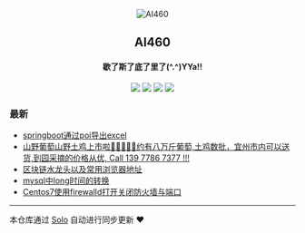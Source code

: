 <p align="center"><img alt="AI460" src="https://static.b3log.org/images/brand/solo-32.png"></p><h2 align="center">
AI460
</h2>

<h4 align="center">歇了斯了底了里了(^.^)YYa!!</h4>
<p align="center"><a title="AI460" target="_blank" href="https://github.com/AIMuLang/solo-blog"><img src="https://img.shields.io/github/last-commit/AIMuLang/solo-blog.svg?style=flat-square&color=FF9900"></a>
<a title="GitHub repo size in bytes" target="_blank" href="https://github.com/AIMuLang/solo-blog"><img src="https://img.shields.io/github/repo-size/AIMuLang/solo-blog.svg?style=flat-square"></a>
<a title="Solo Version" target="_blank" href="https://github.com/b3log/solo/releases"><img src="https://img.shields.io/badge/solo-3.6.4-f1e05a.svg?style=flat-square&color=blueviolet"></a>
<a title="Hits" target="_blank" href="https://github.com/b3log/hits"><img src="https://hits.b3log.org/AIMuLang/solo-blog.svg"></a></p>

### 最新

* [springboot通过poi导出excel](https://blog.youyixing.top/articles/2019/09/04/1567591766877.html)
* [山野葡萄山野土鸡上市啦🍇🐔🍇🐔🍇约有八万斤葡萄,土鸡数批，宜州市内可以送货,到园采摘的价格从优, Call  139 7786 7377 !!!](https://blog.youyixing.top/articles/2019/08/28/1566921930802.html)
* [区块链水龙头以及常用浏览器地址](https://blog.youyixing.top/articles/2019/08/16/1565930285587.html)
* [mysql中long时间的转换](https://blog.youyixing.top/articles/2019/08/14/1565778996170.html)
* [Centos7使用firewalld打开关闭防火墙与端口](https://blog.youyixing.top/articles/2019/08/12/1565624406448.html)



---

本仓库通过 [Solo](https://github.com/b3log/solo) 自动进行同步更新 ❤️ 